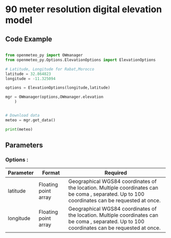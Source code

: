 # 90 meter resolution digital elevation model

## Code Example 

```python

from openmeteo_py import OWmanager
from openmeteo_py.Options.ElevationOptions import ElevationOptions 

# Latitude, Longitude for Rabat,Morocco
latitude = 32.864823
longitude = -11.325094

options = ElevationOptions(longitude,latitude)

mgr = OWmanager(options,OWmanager.elevation
    )


# Download data
meteo = mgr.get_data()

print(meteo)

```

## Parameters


### Options :

|Parameter	            |Format	        |Required	|
|-----|----|-----|
|latitude|Floating point array|Geographical WGS84 coordinates of the location. Multiple coordinates can be coma , separated. Up to 100 coordinates can be requested at once.|
|longitude|Floating point array|Geographical WGS84 coordinates of the location. Multiple coordinates can be coma , separated. Up to 100 coordinates can be requested at once. |

